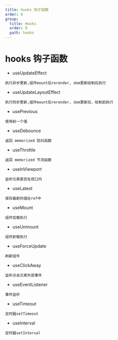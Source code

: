 ```yaml
---
title: hooks 钩子函数
order: 0
group:
  title: Hooks
  order: 9
  path: hooks
---
```


# hooks 钩子函数

- useUpdateEffect

`执行异步更新,组件mount后rerender, dom更新绘制后执行`

- useUpdateLayoutEffect

`执行同步更新,组件mount后rerender, dom更新后，绘制前执行`

- usePrevious

`使用前一个值`

- useDebounce

`返回 memorized 防抖函数`

- useThrottle

`返回 memorized 节流函数`

- useInViewport

`监听元素是否在视口内`

- useLatest

`保存最新的值在ref中`

- useMount

`组件加载执行`

- useUnmount

`组件卸载执行`

- useForceUpdate

`刷新组件`

- useClickAway

`监听点击元素外部事件`

- useEventListener

`事件监听`

- useTimeout

`定时器setTimeout`

- useInterval

`定时器setInterval`
